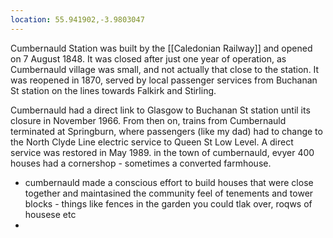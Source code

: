 ```yaml
---
location: 55.941902,-3.9803047
---
```

Cumbernauld Station was built by the [[Caledonian Railway]] and opened on 7 August 1848. It was closed after just one year of operation, as Cumbernauld village was small, and not actually that close to the station. It was reopened in 1870, served by local passenger services from Buchanan St station on the lines towards Falkirk and Stirling.

Cumbernauld had a direct link to Glasgow to Buchanan St station until its closure in November 1966. From then on, trains from Cumbernauld terminated at Springburn, where passengers (like my dad) had to change to the North Clyde Line electric service to Queen St Low Level. A direct service was restored in May 1989. 
in the town of cumbernauld, evyer 400 houses had a cornershop - sometimes a converted farmhouse.

- cumbernauld made a conscious effort to build houses that were close together and maintasined the community feel of tenements and tower blocks - things like fences in the garden you could tlak over, roqws of housese etc
- 